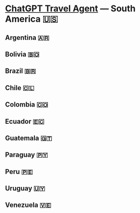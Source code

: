 # [ChatGPT Travel Agent](https://chat.openai.com/) — South America 🇺🇸 
## Argentina 🇦🇷 
## Bolivia 🇧🇴 
## Brazil 🇧🇷 
## Chile 🇨🇱 
## Colombia 🇨🇴 
## Ecuador 🇪🇨 
## Guatemala 🇬🇹 
## Paraguay 🇵🇾 
## Peru 🇵🇪 
## Uruguay 🇺🇾 
## Venezuela 🇻🇪 
